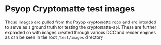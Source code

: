 # Psyop Cryptomatte test images

These images are pulled from the Psyop cryptomatte repo and are intended to serve as a ground truth for testing the cryptomatte-api.
These are further expanded on with images created through various DCC and render engines as can be seen in the root `/test/images` directory 